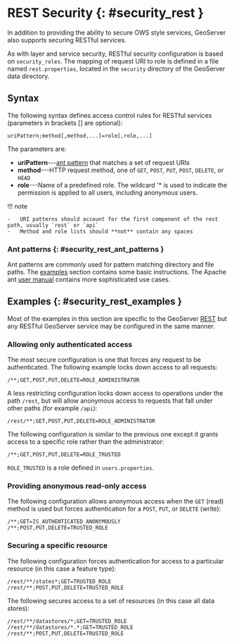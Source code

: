# REST Security {: #security_rest }

In addition to providing the ability to secure OWS style services, GeoServer also supports securing RESTful services.

As with layer and service security, RESTful security configuration is based on `security_roles`. The mapping of request URI to role is defined in a file named `rest.properties`, located in the `security` directory of the GeoServer data directory.

## Syntax

The following syntax defines access control rules for RESTful services (parameters in brackets [] are optional):

    uriPattern;method[,method,...]=role[,role,...]

The parameters are:

-   **uriPattern**---[ant pattern](rest.md#security_rest_ant_patterns) that matches a set of request URIs
-   **method**---HTTP request method, one of `GET`, `POST`, `PUT`, `POST`, `DELETE`, or `HEAD`
-   **role**---Name of a predefined role. The wildcard '* is used to indicate the permission is applied to all users, including anonymous users.

!!! note

    -   URI patterns should account for the first component of the rest path, usually `rest` or `api`
    -   Method and role lists should **not** contain any spaces

### Ant patterns {: #security_rest_ant_patterns }

Ant patterns are commonly used for pattern matching directory and file paths. The [examples](rest.md#security_rest_examples) section contains some basic instructions. The Apache ant [user manual](http://ant.apache.org/manual/dirtasks.html) contains more sophisticated use cases.

## Examples {: #security_rest_examples }

Most of the examples in this section are specific to the GeoServer [REST](../rest/index.md) but any RESTful GeoServer service may be configured in the same manner.

### Allowing only authenticated access

The most secure configuration is one that forces any request to be authenticated. The following example locks down access to all requests:

    /**;GET,POST,PUT,DELETE=ROLE_ADMINISTRATOR

A less restricting configuration locks down access to operations under the path `/rest`, but will allow anonymous access to requests that fall under other paths (for example `/api`):

    /rest/**;GET,POST,PUT,DELETE=ROLE_ADMINISTRATOR

The following configuration is similar to the previous one except it grants access to a specific role rather than the administrator:

    /**;GET,POST,PUT,DELETE=ROLE_TRUSTED

`ROLE_TRUSTED` is a role defined in `users.properties`.

### Providing anonymous read-only access

The following configuration allows anonymous access when the `GET` (read) method is used but forces authentication for a `POST`, `PUT`, or `DELETE` (write):

    /**;GET=IS_AUTHENTICATED_ANONYMOUSLY
    /**;POST,PUT,DELETE=TRUSTED_ROLE

### Securing a specific resource

The following configuration forces authentication for access to a particular resource (in this case a feature type):

    /rest/**/states*;GET=TRUSTED_ROLE
    /rest/**;POST,PUT,DELETE=TRUSTED_ROLE

The following secures access to a set of resources (in this case all data stores):

    /rest/**/datastores/*;GET=TRUSTED_ROLE
    /rest/**/datastores/*.*;GET=TRUSTED_ROLE
    /rest/**;POST,PUT,DELETE=TRUSTED_ROLE
